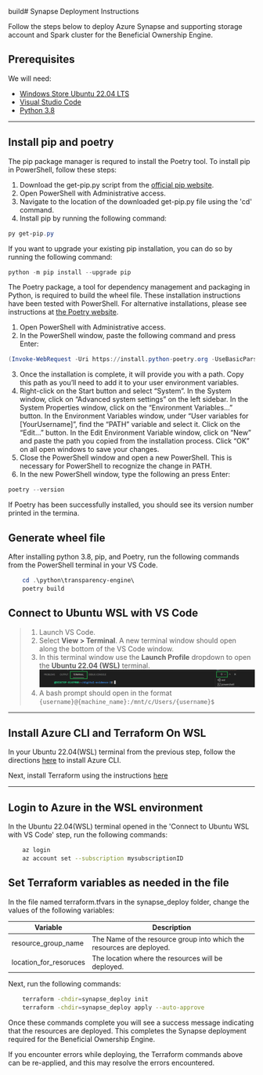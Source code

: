build# Synapse Deployment Instructions

Follow the steps below to deploy Azure Synapse and supporting storage account and Spark cluster for the Beneficial Ownership Engine.

## Prerequisites

We will need:

- [Windows Store Ubuntu 22.04 LTS](https://apps.microsoft.com/store/detail/ubuntu-22042-lts/9PN20MSR04DW)
- [Visual Studio Code](https://visualstudio.microsoft.com/downloads/)
- [Python 3.8](https://www.python.org/downloads/release/python-380/)

---
## Install pip and poetry

The pip package manager is requred to install the Poetry tool. To install pip in PowerShell, follow these steps:

1. Download the get-pip.py script from the [official pip website](https://bootstrap.pypa.io/get-pip.py).
2. Open PowerShell with Administrative access.
3. Navigate to the location of the downloaded get-pip.py file using the 'cd' command.
4. Install pip by running the following command:

``` PowerShell
py get-pip.py
```

If you want to upgrade your existing pip installation, you can do so by running the following command:

``` PowerShell
python -m pip install --upgrade pip
```

The Poetry package, a tool for dependency management and packaging in Python, is required to build the wheel file. These installation instructions have been tested with PowerShell. For alternative installations, please see instructions at [the Poetry website](https://python-poetry.org/docs/). 

1. Open PowerShell with Administrative access.
2. In the PowerShell window, paste the following command and press Enter:
``` PowerShell
(Invoke-WebRequest -Uri https://install.python-poetry.org -UseBasicParsing).Content | py -
``` 
3. Once the installation is complete, it will provide you with a path. Copy this path as you’ll need to add it to your user environment variables.
4. Right-click on the Start button and select “System”. In the System window, click on “Advanced system settings” on the left sidebar. In the System Properties window, click on the “Environment Variables…” button. In the Environment Variables window, under “User variables for [YourUsername]”, find the “PATH” variable and select it. Click on the “Edit…” button. In the Edit Environment Variable window, click on “New” and paste the path you copied from the installation process. Click “OK” on all open windows to save your changes.
5. Close the PowerShell window and open a new PowerShell. This is necessary for PowerShell to recognize the change in PATH.
6. In the new PowerShell window, type the following an press Enter:
``` PowerShell
poetry --version
``` 
If Poetry has been successfully installed, you should see its version number printed in the termina.

## Generate wheel file

After installing python 3.8, pip, and Poetry, run the following commands from the PowerShell terminal in your VS Code.

``` PowerShell
    cd .\python\transparency-engine\
    poetry build
```

## Connect to Ubuntu WSL with VS Code

>1. Launch VS Code.
>2. Select **View > Terminal**. A new terminal window should open along the bottom of the VS Code window.
>3. In this terminal window use the **Launch Profile** dropdown to open the **Ubuntu 22.04 (WSL)** terminal. ![image](images%2Fvscode_terminal_windows.png)
>4. A bash prompt should open in the format `{username}@{machine_name}:/mnt/c/Users/{username}$`
>
---

## Install Azure CLI and Terraform On WSL

In your Ubuntu 22.04(WSL) terminal from the previous step, follow the directions [here](https://docs.microsoft.com/en-us/cli/azure/install-azure-cli-linux) to install Azure CLI.

Next, install Terraform using the instructions [here](https://developer.hashicorp.com/terraform/install#linux)

---

## Login to Azure in the WSL environment

In the Ubuntu 22.04(WSL) terminal opened in the 'Connect to Ubuntu WSL with VS Code' step, run the following commands:

``` bash
    az login
    az account set --subscription mysubscriptionID
```

## Set Terraform variables as needed in the file

In the file named terraform.tfvars in the synapse_deploy folder, change the values of the following variables:

Variable | Description
--- |  ---
resource_group_name |  The Name of the resource group into which the resources are deployed.
location_for_resoruces | The location where the resources will be deployed.

Next, run the following commands:

``` bash
    terraform -chdir=synapse_deploy init
    terraform -chdir=synapse_deploy apply --auto-approve
```

Once these commands complete you will see a success message indicating that the resources are deployed. This completes the Synapse deployment required for the Beneficial Ownership Engine.

If you encounter errors while deploying, the Terraform commands above can be re-applied, and this may resolve the errors encountered.

